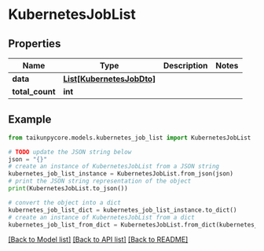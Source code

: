# KubernetesJobList


## Properties

Name | Type | Description | Notes
------------ | ------------- | ------------- | -------------
**data** | [**List[KubernetesJobDto]**](KubernetesJobDto.md) |  | 
**total_count** | **int** |  | 

## Example

```python
from taikunpycore.models.kubernetes_job_list import KubernetesJobList

# TODO update the JSON string below
json = "{}"
# create an instance of KubernetesJobList from a JSON string
kubernetes_job_list_instance = KubernetesJobList.from_json(json)
# print the JSON string representation of the object
print(KubernetesJobList.to_json())

# convert the object into a dict
kubernetes_job_list_dict = kubernetes_job_list_instance.to_dict()
# create an instance of KubernetesJobList from a dict
kubernetes_job_list_from_dict = KubernetesJobList.from_dict(kubernetes_job_list_dict)
```
[[Back to Model list]](../README.md#documentation-for-models) [[Back to API list]](../README.md#documentation-for-api-endpoints) [[Back to README]](../README.md)



